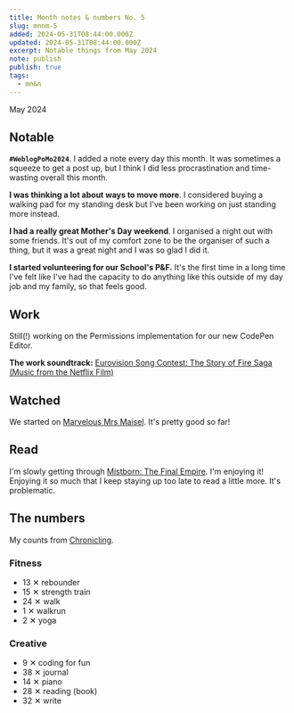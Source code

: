 ```yaml
---
title: Month notes & numbers No. 5
slug: mnnm-5
added: 2024-05-31T08:44:00.000Z
updated: 2024-05-31T08:44:00.000Z
excerpt: Notable things from May 2024
note: publish
publish: true
tags:
  - mn&n
---
```


<p class="date">May 2024</p>

<h2 class="highlighter pink">Notable</h2>

**`#WeblogPoMo2024`**. I added a note every day this month. It was sometimes a squeeze to get a post up, but I think I did less procrastination and time-wasting overall this month.

**I was thinking a lot about ways to move more**. I considered buying a walking pad for my standing desk but I've been working on just standing more instead.

**I had a really great Mother's Day weekend**. I organised a night out with some friends. It's out of my comfort zone to be the organiser of such a thing, but it was a great night and I was so glad I did it.

**I started volunteering for our School's P&F.** It's the first time in a long time I've felt like I've had the capacity to do anything like this outside of my day job and my family, so that feels good.

<h2 class="highlighter yellow">Work</h2>

Still(!) working on the Permissions implementation for our new CodePen Editor.

**The work soundtrack:** [Eurovision Song Contest: The Story of Fire Saga (Music from the Netflix Film)](https://open.spotify.com/album/0u6ppFo3gWA3vTiGeDTWXl?si=HMR-pnJMTT6JUPCWi-er6A)

<h2 class="highlighter blue">Watched</h2>

We started on [Marvelous Mrs Maisel](https://www.imdb.com/title/tt5788792/). It's pretty good so far!

<h2 class="highlighter orange">Read</h2>

I'm slowly getting through [Mistborn: The Final Empire](https://en.wikipedia.org/wiki/Mistborn:_The_Final_Empire). I'm enjoying it! Enjoying it so much that I keep staying up too late to read a little more. It's problematic.

<h2 class="highlighter green">The numbers</h2>

My counts from [Chronicling](/chronicling/).

<h3>Fitness</h3>
<ul>
  <li class="rebounder">13 <span class="x">✕</span> rebounder</li>
  <li class="strength">15 <span class="x">✕</span> strength train</li>
  <li class="walk">24 <span class="x">✕</span> walk</li>
  <li class="walkrun">1 <span class="x">✕</span> walkrun</li>
  <li class="yoga">2 <span class="x">✕</span> yoga</li>
</ul>

<h3>Creative</h3>
<ul>
  <li class="coding">9 <span class="x">✕</span> coding for fun</li>
  <li class="journal">38 <span class="x">✕</span> journal</li>
  <li class="piano">14 <span class="x">✕</span> piano</li>
  <li class="read">28 <span class="x">✕</span> reading (book)</li>
  <li class="write">32 <span class="x">✕</span> write</li>
</ul>
